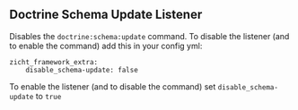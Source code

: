 ## Doctrine Schema Update Listener ##

Disables the `doctrine:schema:update` command.
To disable the listener (and to enable the command) add this in your config yml:

    zicht_framework_extra:
        disable_schema-update: false
        
        
To enable the listener (and to disable the command) set `disable_schema-update` to `true`
